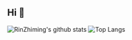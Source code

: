 ## Hi 👋
![RinZhiming's github stats](https://github-readme-stats.vercel.app/api?username=RinZhiming&show_icons=true&theme=shadow_blue) ![Top Langs](https://github-readme-stats.vercel.app/api/top-langs/?username=RinZhiming&langs_count=4&theme=shadow_blue)
